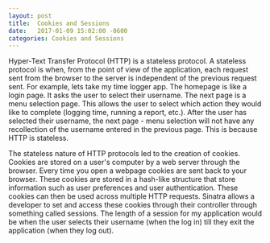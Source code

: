 ```yaml
---
layout: post
title:  Cookies and Sessions
date:   2017-01-09 15:02:00 -0600
categories: Cookies and Sessions
---
```


Hyper-Text Transfer Protocol (HTTP) is a stateless protocol. A stateless protocol is when, from the point of view of the application, each request sent from the browser to the server is independent of the previous request sent. For example, lets take my time logger app. The homepage is like a login page. It asks the user to select their username. The next page is a menu selection page. This allows the user to select which action they would like to complete (logging time, running a report, etc.). After the user has selected their username, the next page - menu selection will not have any recollection of the username entered in the previous page. This is because HTTP is stateless. 

The stateless nature of HTTP protocols led to the creation of cookies. Cookies are stored on a user's computer by a web server through the browser. Every time you open a webpage cookies are sent back to your browser. These cookies are stored in a hash-like structure that store information such as user preferences and user authentication. These cookies can then be used across multiple HTTP requests. Sinatra allows a developer to set and access these cookies through their controller through something called sessions. The length of a session for my application would be when the user selects their username (when the log in) till they exit the application (when they log out).
